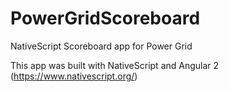 # PowerGridScoreboard
NativeScript Scoreboard app for Power Grid

This app was built with NativeScript and Angular 2 (https://www.nativescript.org/)
